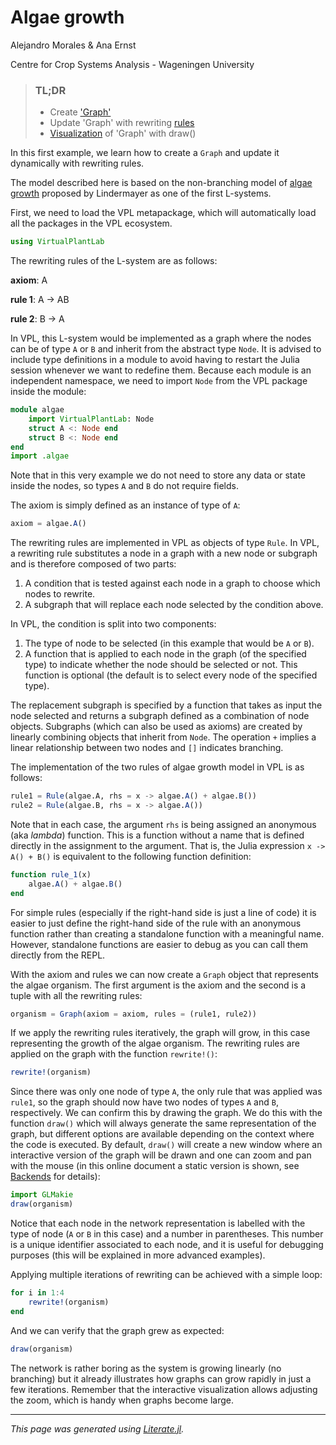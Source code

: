 

# Algae growth

Alejandro Morales & Ana Ernst

Centre for Crop Systems Analysis - Wageningen University

> ### TL;DR
> - Create ['Graph'](https://virtualplantlab.com/dev/manual/Graphs/#Graph)
> - Update 'Graph' with rewriting [rules](https://virtualplantlab.com/dev/manual/Graphs/#Rules)
> - [Visualization](https://virtualplantlab.com/dev/manual/Visualization/) of 'Graph' with draw()
>

In this first example, we learn how to create a `Graph` and update it
dynamically with rewriting rules.

The model described here is based on the non-branching model of [algae
growth](https://en.wikipedia.org/wiki/L-system#Example_1:_Algae) proposed by
Lindermayer as one of the first L-systems.

First, we need to load the VPL metapackage, which will automatically load all
the packages in the VPL ecosystem.

```julia
using VirtualPlantLab
```

The rewriting rules of the L-system are as follows:

**axiom**:   A

**rule 1**:  A $\rightarrow$ AB

**rule 2**:  B $\rightarrow$ A

In VPL, this L-system would be implemented as a graph where the nodes can be of
type `A` or `B` and inherit from the abstract type `Node`. It is advised to
include type definitions in a module to avoid having to restart the Julia
session whenever we want to redefine them. Because each module is an independent
namespace, we need to import `Node` from the VPL package inside the module:

```julia
module algae
    import VirtualPlantLab: Node
    struct A <: Node end
    struct B <: Node end
end
import .algae
```

Note that in this very example we do not need to store any data or state inside
the nodes, so types `A` and `B` do not require fields.

The axiom is simply defined as an instance of type of `A`:

```julia
axiom = algae.A()
```

The rewriting rules are implemented in VPL as objects of type `Rule`. In VPL, a
rewriting rule substitutes a node in a graph with a new node or subgraph and is
therefore composed of two parts:

1. A condition that is tested against each node in a graph to choose which nodes
   to rewrite.
2. A subgraph that will replace each node selected by the condition above.

In VPL, the condition is split into two components:

1. The type of node to be selected (in this example that would be `A` or `B`).
2. A function that is applied to each node in the graph (of the specified type)
   to indicate whether the node should be selected or not. This function is
   optional (the default is to select every node of the specified type).

The replacement subgraph is specified by a function that takes as input the node
selected and returns a subgraph defined as a combination of node objects.
Subgraphs (which can also be used as axioms) are created by linearly combining
objects that inherit from `Node`. The operation `+` implies a linear
relationship between two nodes and `[]` indicates branching.

The implementation of the two rules of algae growth model in VPL is as follows:

```julia
rule1 = Rule(algae.A, rhs = x -> algae.A() + algae.B())
rule2 = Rule(algae.B, rhs = x -> algae.A())
```

Note that in each case, the argument `rhs` is being assigned an anonymous (aka
*lambda*) function. This is a function without a name that is defined directly
in the assignment to the argument. That is, the Julia expression `x -> A() + B()`
is equivalent to the following function definition:

```julia
function rule_1(x)
    algae.A() + algae.B()
end
```

For simple rules (especially if the right-hand side is just a line of code) it
is easier to just define the right-hand side of the rule with an anonymous
function rather than creating a standalone function with a meaningful name.
However, standalone functions are easier to debug as you can call them directly
from the REPL.

With the axiom and rules we can now create a `Graph` object that represents the
algae organism. The first argument is the axiom and the second is a tuple with
all the rewriting rules:

```julia
organism = Graph(axiom = axiom, rules = (rule1, rule2))
```

If we apply the rewriting rules iteratively, the graph will grow, in this case
representing the growth of the algae organism. The rewriting rules are applied
on the graph with the function `rewrite!()`:

```julia
rewrite!(organism)
```

Since there was only one node of type `A`, the only rule that was applied was
`rule1`, so the graph should now have two nodes of types `A` and `B`,
respectively. We can confirm this by drawing the graph. We do this with the
function `draw()` which will always generate the same representation of the
graph, but different options are available depending on the context where the
code is executed. By default, `draw()` will create a new window where an
interactive version of the graph will be drawn and one can zoom and pan with the
mouse (in this online document a static version is shown, see
[Backends](../../manual/Visualization.md) for details):

```julia
import GLMakie
draw(organism)
```

Notice that each node in the network representation is labelled with the type of
node (`A` or `B` in this case) and a number in parentheses. This number is a
unique identifier associated to each node, and it is useful for debugging
purposes (this will be explained in more advanced examples).

Applying multiple iterations of rewriting can be achieved with a simple loop:

```julia
for i in 1:4
    rewrite!(organism)
end
```

And we can verify that the graph grew as expected:

```julia
draw(organism)
```

The network is rather boring as the system is growing linearly (no branching)
but it already illustrates how graphs can grow rapidly in just a few iterations.
Remember that the interactive visualization allows adjusting the zoom, which is
handy when graphs become large.

---

*This page was generated using [Literate.jl](https://github.com/fredrikekre/Literate.jl).*

